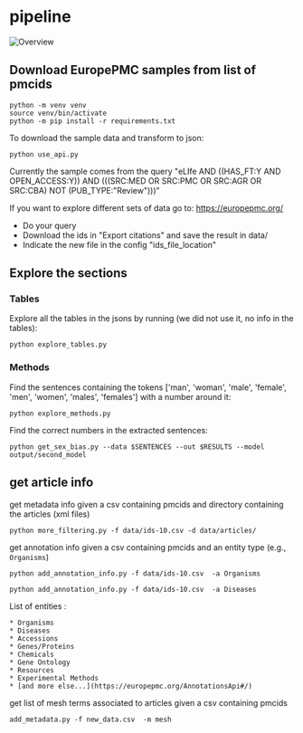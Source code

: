# pipeline

![Overview](https://github.com/social-link-analytics-group-bsc/biohackathon-2022-project-24/blob/main/pipeline/BH22_Pipeline_v0.png)


## Download EuropePMC samples from list of pmcids

```
python -m venv venv
source venv/bin/activate
python -m pip install -r requirements.txt
```

To download the sample data and transform to json:
```
python use_api.py 
```

Currently the sample comes from the query "eLIfe AND ((HAS_FT:Y AND OPEN_ACCESS:Y)) AND (((SRC:MED OR SRC:PMC OR SRC:AGR OR SRC:CBA) NOT (PUB_TYPE:"Review")))"

If you want to explore different sets of data go to: https://europepmc.org/
* Do your query
* Download the ids in "Export citations" and save the result in data/
* Indicate the new file in the config "ids_file_location"

## Explore the sections

### Tables

Explore all the tables in the jsons by running (we did not use it, no info in the tables):
```
python explore_tables.py
```

### Methods

Find the sentences containing the tokens ['man', 'woman', 'male', 'female', 'men', 'women', 'males', 'females'] with a number around it:
```
python explore_methods.py
```

Find the correct numbers in the extracted sentences:
```
python get_sex_bias.py --data $SENTENCES --out $RESULTS --model output/second_model
```

## get article info

get metadata info given a csv containing pmcids and directory containing the articles (xml files)

```
python more_filtering.py -f data/ids-10.csv -d data/articles/        
```


get annotation info given a csv containing pmcids and an entity type (e.g., `Organisms`) 

```
python add_annotation_info.py -f data/ids-10.csv  -a Organisms

python add_annotation_info.py -f data/ids-10.csv  -a Diseases
```

List of entities : 

```
* Organisms
* Diseases
* Accessions
* Genes/Proteins
* Chemicals
* Gene Ontology
* Resources
* Experimental Methods
* [and more else...](https://europepmc.org/AnnotationsApi#/)
```

get list of mesh terms associated to articles given a csv containing pmcids 

```
add_metadata.py -f new_data.csv  -m mesh
```
